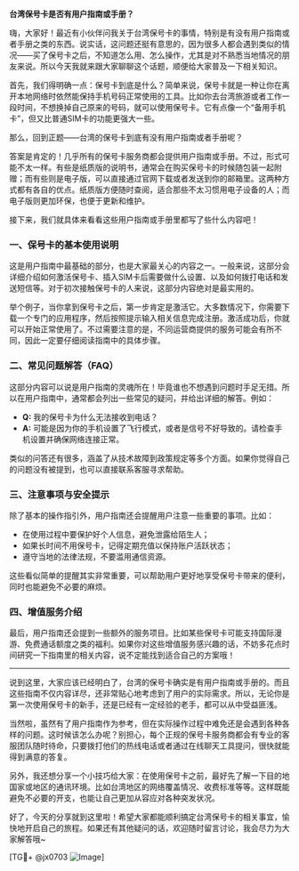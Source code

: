 **台湾保号卡是否有用户指南或手册？**

嗨，大家好！最近有小伙伴问我关于台湾保号卡的事情，特别是有没有用户指南或者手册之类的东西。说实话，这问题还挺有意思的，因为很多人都会遇到类似的情况——买了保号卡之后，不知道怎么用、怎么操作，尤其是对不熟悉当地情况的朋友来说。所以今天我就来跟大家聊聊这个话题，顺便给大家普及一下相关知识。

首先，我们得明确一点：保号卡到底是什么？简单来说，保号卡就是一种让你在离开本地网络时依然能保持手机号码正常使用的工具。比如你去台湾旅游或者工作一段时间，不想换掉自己原来的号码，就可以使用保号卡。它有点像一个“备用手机卡”，但又比普通SIM卡的功能更强大一些。

那么，回到正题——台湾的保号卡到底有没有用户指南或者手册呢？

答案是肯定的！几乎所有的保号卡服务商都会提供用户指南或手册。不过，形式可能不太一样。有些是纸质版的说明书，通常会在购买保号卡的时候随包装一起附赠；而有些则是电子版，可以直接通过官网下载或者发送到你的邮箱里。这两种方式都有各自的优点。纸质版方便随时查阅，适合那些不太习惯用电子设备的人；而电子版则更加环保，也便于更新和维护。

接下来，我们就具体来看看这些用户指南或手册里都写了些什么内容吧！

### 一、保号卡的基本使用说明

这是用户指南中最基础的部分，也是大家最关心的内容之一。一般来说，这部分会详细介绍如何激活保号卡、插入SIM卡后需要做什么设置、以及如何拨打电话和发送短信等。对于初次接触保号卡的人来说，这部分内容绝对是最实用的。

举个例子，当你拿到保号卡之后，第一步肯定是激活它。大多数情况下，你需要下载一个专门的应用程序，然后按照提示输入相关信息完成注册。激活成功后，你就可以开始正常使用了。不过需要注意的是，不同运营商提供的服务可能会有所不同，因此一定要仔细阅读指南中的具体步骤。

### 二、常见问题解答（FAQ）

这部分内容可以说是用户指南的灵魂所在！毕竟谁也不想遇到问题时手足无措。所以在用户指南中，通常都会列出一些常见的疑问，并给出详细的解答。例如：

- **Q:** 我的保号卡为什么无法接收到电话？
- **A:** 可能是因为你的手机设置了飞行模式，或者是信号不好导致的。请检查手机设置并确保网络连接正常。

类似的问答还有很多，涵盖了从技术故障到政策规定等多个方面。如果你觉得自己的问题没有被提到，也可以直接联系客服寻求帮助。

### 三、注意事项与安全提示

除了基本的操作指引外，用户指南还会提醒用户注意一些重要的事项。比如：

- 在使用过程中要保护好个人信息，避免泄露给陌生人；
- 如果长时间不用保号卡，记得定期充值以保持账户活跃状态；
- 遵守当地的法律法规，不要滥用通信资源。

这些看似简单的提醒其实非常重要，可以帮助用户更好地享受保号卡带来的便利，同时也能避免不必要的麻烦。

### 四、增值服务介绍

最后，用户指南还会提到一些额外的服务项目。比如某些保号卡可能支持国际漫游、免费通话额度之类的福利。如果你对这些增值服务感兴趣的话，不妨多花点时间研究一下指南里的相关内容，说不定能找到适合自己的方案哦！

---

说到这里，大家应该已经明白了，台湾的保号卡确实是有用户指南或手册的。而且这些指南不仅内容详尽，还非常贴心地考虑到了用户的实际需求。所以，无论你是第一次使用保号卡的新手，还是已经有一定经验的老手，都可以从中受益匪浅。

当然啦，虽然有了用户指南作为参考，但在实际操作过程中难免还是会遇到各种各样的问题。这时候该怎么办呢？别担心，每个正规的保号卡服务商都会有专业的客服团队随时待命，只要拨打他们的热线电话或者通过在线聊天工具提问，很快就能得到满意的答复。

另外，我还想分享一个小技巧给大家：在使用保号卡之前，最好先了解一下目的地国家或地区的通讯环境。比如台湾地区的网络覆盖情况、收费标准等等。这样既能避免不必要的开支，也能让自己更加从容应对各种突发状况。

好了，今天的分享就到这里啦！希望大家都能顺利搞定台湾保号卡的相关事宜，愉快地开启自己的旅程。如果还有其他疑问的话，欢迎随时留言讨论，我会尽力为大家解答哦~

[TG💪+ @jx0703 ![Image](https://github.com/user-attachments/assets/dbca1d08-cadb-493c-b0ec-ad6f7a83f270)]